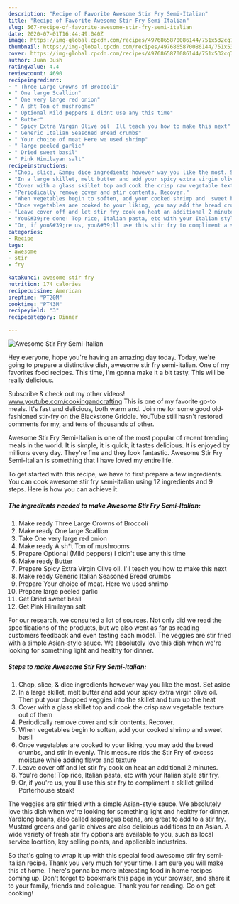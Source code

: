 ```yaml
---
description: "Recipe of Favorite Awesome Stir Fry Semi-Italian"
title: "Recipe of Favorite Awesome Stir Fry Semi-Italian"
slug: 567-recipe-of-favorite-awesome-stir-fry-semi-italian
date: 2020-07-01T16:44:49.040Z
image: https://img-global.cpcdn.com/recipes/4976865870086144/751x532cq70/awesome-stir-fry-semi-italian-recipe-main-photo.jpg
thumbnail: https://img-global.cpcdn.com/recipes/4976865870086144/751x532cq70/awesome-stir-fry-semi-italian-recipe-main-photo.jpg
cover: https://img-global.cpcdn.com/recipes/4976865870086144/751x532cq70/awesome-stir-fry-semi-italian-recipe-main-photo.jpg
author: Juan Bush
ratingvalue: 4.4
reviewcount: 4690
recipeingredient:
- " Three Large Crowns of Broccoli"
- " One large Scallion"
- " One very large red onion"
- " A sht Ton of mushrooms"
- " Optional Mild peppers I didnt use any this time"
- " Butter"
- " Spicy Extra Virgin Olive oil  Ill teach you how to make this next"
- " Generic Italian Seasoned Bread crumbs"
- " Your choice of meat Here we used shrimp"
- " large peeled garlic"
- " Dried sweet basil"
- " Pink Himilayan salt"
recipeinstructions:
- "Chop, slice, &amp; dice ingredients however way you like the most. Set aside"
- "In a large skillet, melt butter and add your spicy extra virgin olive oil. Then put your chopped veggies into the skillet and turn up the heat"
- "Cover with a glass skillet top and cook the crisp raw vegetable texture out of them"
- "Periodically remove cover and stir contents. Recover."
- "When vegetables begin to soften, add your cooked shrimp and  sweet basil"
- "Once vegetables are cooked to your liking, you may add the bread crumbs, and stir in evenly. This measure rids the Stir Fry of excess moisture while adding flavor and texture"
- "Leave cover off and let stir fry cook on heat an additional 2 minutes."
- "You&#39;re done! Top rice, Italian pasta, etc with your Italian style stir fry."
- "Or, if you&#39;re us, you&#39;ll use this stir fry to compliment a skillet grilled Porterhouse steak!"
categories:
- Recipe
tags:
- awesome
- stir
- fry

katakunci: awesome stir fry 
nutrition: 174 calories
recipecuisine: American
preptime: "PT20M"
cooktime: "PT43M"
recipeyield: "3"
recipecategory: Dinner

---
```



![Awesome Stir Fry Semi-Italian](https://img-global.cpcdn.com/recipes/4976865870086144/751x532cq70/awesome-stir-fry-semi-italian-recipe-main-photo.jpg)

Hey everyone, hope you're having an amazing day today. Today, we're going to prepare a distinctive dish, awesome stir fry semi-italian. One of my favorites food recipes. This time, I'm gonna make it a bit tasty. This will be really delicious.

Subscribe &amp; check out my other videos! www.youtube.com/cookingandcrafting This is one of my favorite go-to meals. It&#39;s fast and delicious, both warm and. Join me for some good old-fashioned stir-fry on the Blackstone Griddle. YouTube still hasn&#39;t restored comments for my, and tens of thousands of other.

Awesome Stir Fry Semi-Italian is one of the most popular of recent trending meals in the world. It is simple, it is quick, it tastes delicious. It is enjoyed by millions every day. They're fine and they look fantastic. Awesome Stir Fry Semi-Italian is something that I have loved my entire life.


To get started with this recipe, we have to first prepare a few ingredients. You can cook awesome stir fry semi-italian using 12 ingredients and 9 steps. Here is how you can achieve it.

<!--inarticleads1-->

##### The ingredients needed to make Awesome Stir Fry Semi-Italian:

1. Make ready  Three Large Crowns of Broccoli
1. Make ready  One large Scallion
1. Take  One very large red onion
1. Make ready  A sh*t Ton of mushrooms
1. Prepare  Optional (Mild peppers) I didn&#39;t use any this time
1. Make ready  Butter
1. Prepare  Spicy Extra Virgin Olive oil.  I&#39;ll teach you how to make this next
1. Make ready  Generic Italian Seasoned Bread crumbs
1. Prepare  Your choice of meat. Here we used shrimp
1. Prepare  large peeled garlic
1. Get  Dried sweet basil
1. Get  Pink Himilayan salt


For our research, we consulted a lot of sources. Not only did we read the specifications of the products, but we also went as far as reading customers feedback and even testing each model. The veggies are stir fried with a simple Asian-style sauce. We absolutely love this dish when we&#39;re looking for something light and healthy for dinner. 

<!--inarticleads2-->

##### Steps to make Awesome Stir Fry Semi-Italian:

1. Chop, slice, &amp; dice ingredients however way you like the most. Set aside
1. In a large skillet, melt butter and add your spicy extra virgin olive oil. Then put your chopped veggies into the skillet and turn up the heat
1. Cover with a glass skillet top and cook the crisp raw vegetable texture out of them
1. Periodically remove cover and stir contents. Recover.
1. When vegetables begin to soften, add your cooked shrimp and  sweet basil
1. Once vegetables are cooked to your liking, you may add the bread crumbs, and stir in evenly. This measure rids the Stir Fry of excess moisture while adding flavor and texture
1. Leave cover off and let stir fry cook on heat an additional 2 minutes.
1. You&#39;re done! Top rice, Italian pasta, etc with your Italian style stir fry.
1. Or, if you&#39;re us, you&#39;ll use this stir fry to compliment a skillet grilled Porterhouse steak!


The veggies are stir fried with a simple Asian-style sauce. We absolutely love this dish when we&#39;re looking for something light and healthy for dinner. Yardlong beans, also called asparagus beans, are great to add to a stir fry. Mustard greens and garlic chives are also delicious additions to an Asian. A wide variety of fresh stir fry options are available to you, such as local service location, key selling points, and applicable industries. 

So that's going to wrap it up with this special food awesome stir fry semi-italian recipe. Thank you very much for your time. I am sure you will make this at home. There's gonna be more interesting food in home recipes coming up. Don't forget to bookmark this page in your browser, and share it to your family, friends and colleague. Thank you for reading. Go on get cooking!
